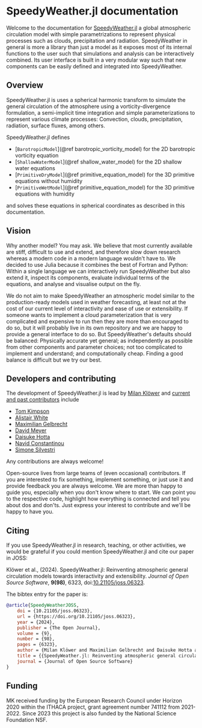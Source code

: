 # SpeedyWeather.jl documentation

Welcome to the documentation for [SpeedyWeather.jl](https://github.com/milankl/SpeedyWeather.jl) a global
atmospheric circulation model with simple parametrizations to represent physical processes such as clouds,
precipitation and radiation. SpeedyWeather in general is more a library than just a model as it exposes
most of its internal functions to the user such that simulations and analysis can be interactively
combined. Its user interface is built in a very modular way such that new components can be easily
defined and integrated into SpeedyWeather.

## Overview

SpeedyWeather.jl is uses a spherical harmonic transform to simulate
the general circulation of the atmosphere using a vorticity-divergence formulation,
a semi-implicit time integration and simple parameterizations to represent various
climate processes: Convection, clouds, precipitation, radiation, surface fluxes, among others.

SpeedyWeather.jl defines 
- [`BarotropicModel`](@ref barotropic_vorticity_model) for the 2D barotropic vorticity equation
- [`ShallowWaterModel`](@ref shallow_water_model) for the 2D shallow water equations
- [`PrimitiveDryModel`](@ref primitive_equation_model) for the 3D primitive equations without humidity
- [`PrimitiveWetModel`](@ref primitive_equation_model) for the 3D primitive equations with humidity

and solves these equations in spherical coordinates as described in this documentation.

## Vision

Why another model? You may ask. We believe that most currently available are stiff, difficult to use
and extend, and therefore slow down research whereas a modern code in a modern language wouldn't have to.
We decided to use Julia because it combines the best of Fortran and Python: Within a single language
we can interactively run SpeedyWeather but also extend it, inspect its components, evaluate
individual terms of the equations, and analyse and visualise output on the fly.

We do not aim to make SpeedyWeather an atmospheric model similar to the production-ready models used
in weather forecasting, at least not at the cost of our current level of interactivity and ease of
use or extensibility. If someone wants to implement a cloud parameterization that is very complicated
and expensive to run then they are more than encouraged to do so, but it will probably live in
its own repository and we are happy to provide a general interface to do so. But SpeedyWeather's
defaults should be balanced: Physically accurate yet general; as independently as possible from other
components and parameter choices; not too complicated to implement and understand; and computationally cheap.
Finding a good balance is difficult but we try our best. 

## Developers and contributing

The development of  SpeedyWeather.jl is lead by [Milan Klöwer](https://github.com/milankl) and
[current and past contributors](https://github.com/SpeedyWeather/SpeedyWeather.jl/graphs/contributors) include

- [Tom Kimpson](https://github.com/tomkimpson)
- [Alistair White](https://github.com/white-alistair)
- [Maximilian Gelbrecht](https://github.com/maximilian-gelbrecht)
- [David Meyer](https://github.com/dmey)
- [Daisuke Hotta](https://github.com/hottad)
- [Navid Constantinou](https://github.com/navidcy)
- [Simone Silvestri](https://github.com/simone-silvestri)

Any contributions are always welcome!

Open-source lives from large teams of (even occasional) contributors. If you are interested to
fix something, implement something, or just use it and provide feedback you are always welcome.
We are more than happy to guide you, especially when you don't know where to start.
We can point you to the respective code, highlight how everything is connected and tell you
about dos and don'ts. Just express your interest to contribute and we'll be happy to have you.

## Citing

If you use SpeedyWeather.jl in research, teaching, or other activities, we would be grateful 
if you could mention SpeedyWeather.jl and cite our paper in JOSS:

Klöwer et al., (2024). SpeedyWeather.jl: Reinventing atmospheric general circulation models towards interactivity and extensibility. _Journal of Open Source Software_, **9(98)**, 6323, doi:[10.21105/joss.06323](https://doi.org/10.21105/joss.06323).

The bibtex entry for the paper is:

```bibtex
@article{SpeedyWeatherJOSS,
    doi = {10.21105/joss.06323},
    url = {https://doi.org/10.21105/joss.06323},
    year = {2024},
    publisher = {The Open Journal},
    volume = {9},
    number = {98},
    pages = {6323},
    author = {Milan Klöwer and Maximilian Gelbrecht and Daisuke Hotta and Justin Willmert and Simone Silvestri and Gregory L. Wagner and Alistair White and Sam Hatfield and Tom Kimpson and Navid C. Constantinou and Chris Hill},
    title = {{SpeedyWeather.jl: Reinventing atmospheric general circulation models towards interactivity and extensibility}},
    journal = {Journal of Open Source Software}
}
```

## Funding

MK received funding by the European Research Council under Horizon 2020 within the ITHACA project,
grant agreement number 741112 from 2021-2022. Since 2023 this project is also funded by the
National Science Foundation NSF.
